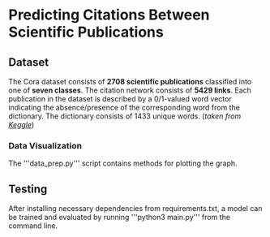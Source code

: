 # Predicting Citations Between Scientific Publications

## Dataset
The Cora dataset consists of **2708 scientific publications** classified into one of **seven classes**. The citation network consists of **5429 links**. Each publication in the dataset is described by a 0/1-valued word vector indicating the absence/presence of the corresponding word from the dictionary. The dictionary consists of 1433 unique words. (*taken from [Keggle](https://paperswithcode.com/dataset/cora)*)
### Data Visualization
The '''data_prep.py''' script contains methods for plotting the graph.
## Testing
After installing necessary dependencies from requirements.txt, a model can be trained and evaluated by running '''python3 main.py''' from the command line.
